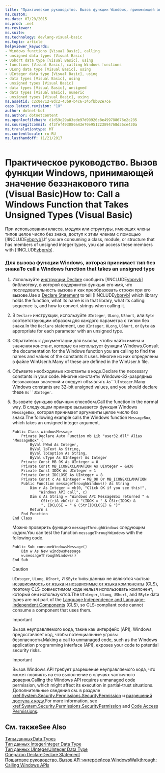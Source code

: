 ```yaml
---
title: "Практическое руководство. Вызов функции Windows, принимающей значение беззнакового типа (Visual Basic)"
ms.custom: 
ms.date: 07/20/2015
ms.prod: .net
ms.reviewer: 
ms.suite: 
ms.technology: devlang-visual-basic
ms.topic: article
helpviewer_keywords:
- Windows functions [Visual Basic], calling
- unsigned data types [Visual Basic]
- UShort data type [Visual Basic], using
- functions [Visual Basic], calling Windows functions
- ULong data type [Visual Basic], using
- UInteger data type [Visual Basic], using
- data types [Visual Basic], using
- unsigned types [Visual Basic]
- data types [Visual Basic], unsigned
- data types [Visual Basic], numeric
- unsigned types [Visual Basic], using
ms.assetid: c2c0e712-8dc2-43b9-b4c6-345fbb02e7ce
caps.latest.revision: "18"
author: dotnet-bot
ms.author: dotnetcontent
ms.openlocfilehash: d1d59c29a83ede97d90926c8e499788676e2c235
ms.sourcegitcommit: 4f3fef493080a43e70e951223894768d36ce430a
ms.translationtype: MT
ms.contentlocale: ru-RU
ms.lasthandoff: 11/21/2017
---
```

# <a name="how-to-call-a-windows-function-that-takes-unsigned-types-visual-basic"></a><span data-ttu-id="6b26c-102">Практическое руководство. Вызов функции Windows, принимающей значение беззнакового типа (Visual Basic)</span><span class="sxs-lookup"><span data-stu-id="6b26c-102">How to: Call a Windows Function that Takes Unsigned Types (Visual Basic)</span></span>
<span data-ttu-id="6b26c-103">При использовании класса, модуля или структуры, имеющих члены типов целое число без знака, доступ к этим членам с помощью [!INCLUDE[vbprvb](~/includes/vbprvb-md.md)].</span><span class="sxs-lookup"><span data-stu-id="6b26c-103">If you are consuming a class, module, or structure that has members of unsigned integer types, you can access these members with [!INCLUDE[vbprvb](~/includes/vbprvb-md.md)].</span></span>  
  
### <a name="to-call-a-windows-function-that-takes-an-unsigned-type"></a><span data-ttu-id="6b26c-104">Для вызова функции Windows, которая принимает тип без знака</span><span class="sxs-lookup"><span data-stu-id="6b26c-104">To call a Windows function that takes an unsigned type</span></span>  
  
1.  <span data-ttu-id="6b26c-105">Используйте [инструкции Declare](../../../visual-basic/language-reference/statements/declare-statement.md) сообщить [!INCLUDE[vbprvb](~/includes/vbprvb-md.md)] библиотеку, в которой содержится функция его имя, что последовательность вызова и как преобразовать строки при его вызове.</span><span class="sxs-lookup"><span data-stu-id="6b26c-105">Use a [Declare Statement](../../../visual-basic/language-reference/statements/declare-statement.md) to tell [!INCLUDE[vbprvb](~/includes/vbprvb-md.md)] which library holds the function, what its name is in that library, what its calling sequence is, and how to convert strings when calling it.</span></span>  
  
2.  <span data-ttu-id="6b26c-106">В `Declare` инструкции, используйте `UInteger`, `ULong`, `UShort`, или `Byte` соответствующим образом для каждого параметра с типом без знака.</span><span class="sxs-lookup"><span data-stu-id="6b26c-106">In the `Declare` statement, use `UInteger`, `ULong`, `UShort`, or `Byte` as appropriate for each parameter with an unsigned type.</span></span>  
  
3.  <span data-ttu-id="6b26c-107">Обратитесь к документации для вызова, чтобы найти имена и значения констант, которые он использует функции Windows.</span><span class="sxs-lookup"><span data-stu-id="6b26c-107">Consult the documentation for the Windows function you are calling to find the names and values of the constants it uses.</span></span> <span data-ttu-id="6b26c-108">Многие из них определены в файле WinUser.h.</span><span class="sxs-lookup"><span data-stu-id="6b26c-108">Many of these are defined in the WinUser.h file.</span></span>  
  
4.  <span data-ttu-id="6b26c-109">Объявите необходимые константы в коде.</span><span class="sxs-lookup"><span data-stu-id="6b26c-109">Declare the necessary constants in your code.</span></span> <span data-ttu-id="6b26c-110">Многие константы Windows-32-разрядных беззнаковых значений и следует объявлять `As``UInteger`.</span><span class="sxs-lookup"><span data-stu-id="6b26c-110">Many Windows constants are 32-bit unsigned values, and you should declare these `As``UInteger`.</span></span>  
  
5.  <span data-ttu-id="6b26c-111">Вызовите функцию обычным способом.</span><span class="sxs-lookup"><span data-stu-id="6b26c-111">Call the function in the normal way.</span></span> <span data-ttu-id="6b26c-112">В следующем примере вызывается функция Windows `MessageBox`, которая принимает аргументы целое число без знака.</span><span class="sxs-lookup"><span data-stu-id="6b26c-112">The following example calls the Windows function `MessageBox`, which takes an unsigned integer argument.</span></span>  
  
    ```  
    Public Class windowsMessage  
        Private Declare Auto Function mb Lib "user32.dll" Alias "MessageBox" (  
            ByVal hWnd As Integer,   
            ByVal lpText As String,   
            ByVal lpCaption As String,   
            ByVal uType As UInteger) As Integer  
        Private Const MB_OK As UInteger = 0  
        Private Const MB_ICONEXCLAMATION As UInteger = &H30  
        Private Const IDOK As UInteger = 1  
        Private Const IDCLOSE As UInteger = 8  
        Private Const c As UInteger = MB_OK Or MB_ICONEXCLAMATION  
        Public Function messageThroughWindows() As String  
            Dim r As Integer = mb(0, "Click OK if you see this!",   
                "Windows API call", c)  
            Dim s As String = "Windows API MessageBox returned " &  
                 CStr(r)& vbCrLf & "(IDOK = " & CStr(IDOK) &  
                 ", IDCLOSE = " & CStr(IDCLOSE) & ")"  
            Return s  
        End Function  
    End Class  
    ```  
  
     <span data-ttu-id="6b26c-113">Можно проверить функцию `messageThroughWindows` следующим кодом.</span><span class="sxs-lookup"><span data-stu-id="6b26c-113">You can test the function `messageThroughWindows` with the following code.</span></span>  
  
    ```  
    Public Sub consumeWindowsMessage()  
        Dim w As New windowsMessage  
        w.messageThroughWindows()  
    End Sub  
    ```  
  
    > [!CAUTION]
    >  <span data-ttu-id="6b26c-114">`UInteger`, `ULong`, `UShort`, И `SByte` типы данных не являются частью [независимость от языка и независимые от языка компоненты](https://msdn.microsoft.com/library/12a7a7h3) (CLS), поэтому CLS-совместимом коде нельзя использовать компонент, который они используются.</span><span class="sxs-lookup"><span data-stu-id="6b26c-114">The `UInteger`, `ULong`, `UShort`, and `SByte` data types are not part of the [Language Independence and Language-Independent Components](https://msdn.microsoft.com/library/12a7a7h3) (CLS), so CLS-compliant code cannot consume a component that uses them.</span></span>  
  
    > [!IMPORTANT]
    >  <span data-ttu-id="6b26c-115">Вызов неуправляемого кода, такие как интерфейс (API), Windows предоставляет код, чтобы потенциальные угрозы безопасности.</span><span class="sxs-lookup"><span data-stu-id="6b26c-115">Making a call to unmanaged code, such as the Windows application programming interface (API), exposes your code to potential security risks.</span></span>  
  
    > [!IMPORTANT]
    >  <span data-ttu-id="6b26c-116">Вызов Windows API требует разрешение неуправляемого кода, что может повлиять на его выполнение в случаях частичного доверия.</span><span class="sxs-lookup"><span data-stu-id="6b26c-116">Calling the Windows API requires unmanaged code permission, which might affect its execution in partial-trust situations.</span></span> <span data-ttu-id="6b26c-117">Дополнительные сведения см. в разделе <xref:System.Security.Permissions.SecurityPermission> и [разрешений доступа к коду](http://msdn.microsoft.com/en-us/e5ae402f-6dda-4732-bbe8-77296630f675).</span><span class="sxs-lookup"><span data-stu-id="6b26c-117">For more information, see <xref:System.Security.Permissions.SecurityPermission> and [Code Access Permissions](http://msdn.microsoft.com/en-us/e5ae402f-6dda-4732-bbe8-77296630f675).</span></span>  
  
## <a name="see-also"></a><span data-ttu-id="6b26c-118">См. также</span><span class="sxs-lookup"><span data-stu-id="6b26c-118">See Also</span></span>  
 [<span data-ttu-id="6b26c-119">Типы данных</span><span class="sxs-lookup"><span data-stu-id="6b26c-119">Data Types</span></span>](../../../visual-basic/language-reference/data-types/data-type-summary.md)  
 [<span data-ttu-id="6b26c-120">Тип данных Integer</span><span class="sxs-lookup"><span data-stu-id="6b26c-120">Integer Data Type</span></span>](../../../visual-basic/language-reference/data-types/integer-data-type.md)  
 [<span data-ttu-id="6b26c-121">Тип данных UInteger</span><span class="sxs-lookup"><span data-stu-id="6b26c-121">UInteger Data Type</span></span>](../../../visual-basic/language-reference/data-types/uinteger-data-type.md)  
 [<span data-ttu-id="6b26c-122">Оператор Declare</span><span class="sxs-lookup"><span data-stu-id="6b26c-122">Declare Statement</span></span>](../../../visual-basic/language-reference/statements/declare-statement.md)  
 [<span data-ttu-id="6b26c-123">Пошаговое руководство. Вызов API-интерфейсов Windows</span><span class="sxs-lookup"><span data-stu-id="6b26c-123">Walkthrough: Calling Windows APIs</span></span>](../../../visual-basic/programming-guide/com-interop/walkthrough-calling-windows-apis.md)
